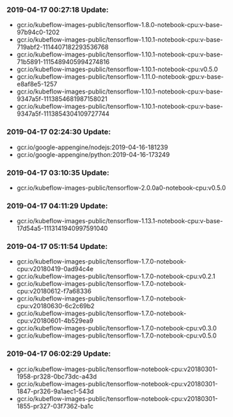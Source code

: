 ### 2019-04-17 00:27:18 Update:

- gcr.io/kubeflow-images-public/tensorflow-1.8.0-notebook-cpu:v-base-97b94c0-1202
- gcr.io/kubeflow-images-public/tensorflow-1.10.1-notebook-cpu:v-base-719abf2-1114407182293536768
- gcr.io/kubeflow-images-public/tensorflow-1.10.1-notebook-cpu:v-base-71b5891-1115489405994274816
- gcr.io/kubeflow-images-public/tensorflow-1.10.1-notebook-cpu:v0.5.0
- gcr.io/kubeflow-images-public/tensorflow-1.11.0-notebook-gpu:v-base-e8af8e5-1257
- gcr.io/kubeflow-images-public/tensorflow-1.10.1-notebook-cpu:v-base-9347a5f-1113854681987158021
- gcr.io/kubeflow-images-public/tensorflow-1.10.1-notebook-cpu:v-base-9347a5f-1113854304109727744
### 2019-04-17 02:24:30 Update:

- gcr.io/google-appengine/nodejs:2019-04-16-181239
- gcr.io/google-appengine/python:2019-04-16-173249
### 2019-04-17 03:10:35 Update:

- gcr.io/kubeflow-images-public/tensorflow-2.0.0a0-notebook-cpu:v0.5.0
### 2019-04-17 04:11:29 Update:

- gcr.io/kubeflow-images-public/tensorflow-1.13.1-notebook-cpu:v-base-17d54a5-1113141940997591040
### 2019-04-17 05:11:54 Update:

- gcr.io/kubeflow-images-public/tensorflow-1.7.0-notebook-cpu:v20180419-0ad94c4e
- gcr.io/kubeflow-images-public/tensorflow-1.7.0-notebook-cpu:v0.2.1
- gcr.io/kubeflow-images-public/tensorflow-1.7.0-notebook-cpu:v20180612-f7a68336
- gcr.io/kubeflow-images-public/tensorflow-1.7.0-notebook-cpu:v20180630-6c2c69b2
- gcr.io/kubeflow-images-public/tensorflow-1.7.0-notebook-cpu:v20180601-4b529ea9
- gcr.io/kubeflow-images-public/tensorflow-1.7.0-notebook-cpu:v0.3.0
- gcr.io/kubeflow-images-public/tensorflow-1.7.0-notebook-cpu:v0.5.0
### 2019-04-17 06:02:29 Update:

- gcr.io/kubeflow-images-public/tensorflow-notebook-cpu:v20180301-1958-pr328-0bc73dc-a43d
- gcr.io/kubeflow-images-public/tensorflow-notebook-cpu:v20180301-1847-pr326-9a1aec1-543d
- gcr.io/kubeflow-images-public/tensorflow-notebook-cpu:v20180301-1855-pr327-03f7362-ba1c
